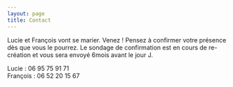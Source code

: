 ```yaml
---
layout: page
title: Contact
---
```


Lucie et François vont se marier. Venez !
Pensez à confirmer votre présence dès que vous le pourrez. Le sondage de confirmation est en cours de re-création et vous sera envoyé 6mois avant le jour J.


Lucie : 06 95 75 91 71  
François : 06 52 20 15 67
